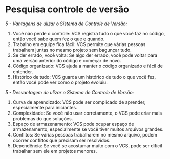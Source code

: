 # Pesquisa controle de versão

*5 - Vantagens de ulizar o Sistema de Controle de Versão:*

1. Você não perde o controle: VCS registra tudo o que você faz no código, então você sabe quem fez o que e quando.
2. Trabalho em equipe fica fácil: VCS permite que várias pessoas trabalhem juntas no mesmo projeto sem bagunçar tudo.
3. Se der errado, você volta: Se algo der errado, você pode voltar para uma versão anterior do código e começar de novo.
4. Código organizado: VCS ajuda a manter o código organizado e fácil de entender.
5. Histórico de tudo: VCS guarda um histórico de tudo o que você fez, então você pode ver como o projeto evoluiu.

*5 - Desvantagem de ulizar o Sistema de Controle de Versão:*

1. Curva de aprendizado: VCS pode ser complicado de aprender, especialmente para iniciantes.
2. Complexidade: Se você não usar corretamente, o VCS pode criar mais problemas do que soluções.
3. Espaço de armazenamento: VCS pode ocupar espaço de armazenamento, especialmente se você tiver muitos arquivos grandes.
4. Conflitos: Se várias pessoas trabalharem no mesmo arquivo, podem ocorrer conflitos que precisam ser resolvidos.
5. Dependência: Se você se acostumar muito com o VCS, pode ser difícil trabalhar sem ele em projetos menores.
